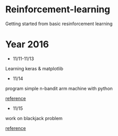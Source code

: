 # Reinforcement-learning
Getting started from basic resinforcement learning
# Year 2016
* 11/11-11/13

Learning keras & matplotlib
* 11/14

program simple n-bandit arm machine with python


 [reference](http://outlace.com/Reinforcement-Learning-Part-1/)
* 11/15

work on blackjack problem

[reference](http://outlace.com/Reinforcement-Learning-Part-2/)
